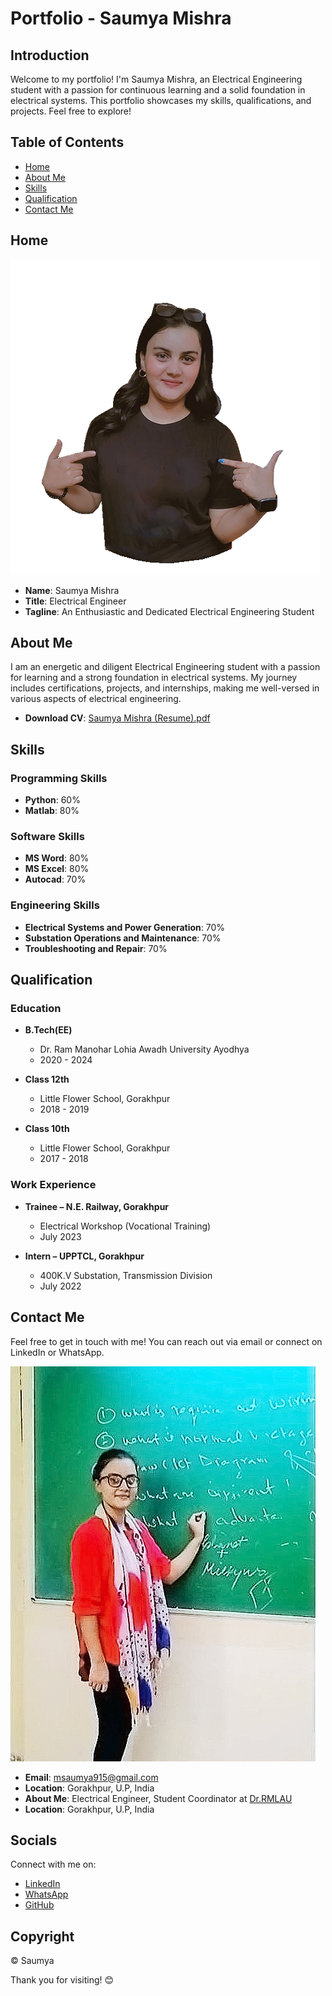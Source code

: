 # Portfolio - Saumya Mishra

## Introduction

Welcome to my portfolio! I'm Saumya Mishra, an Electrical Engineering student with a passion for continuous learning and a solid foundation in electrical systems. This portfolio showcases my skills, qualifications, and projects. Feel free to explore!

## Table of Contents

- [Home](#home)
- [About Me](#about)
- [Skills](#skills)
- [Qualification](#qualification)
- [Contact Me](#contact)

## Home

![Saumya Mishra](assets/img/perfil.png)

- **Name**: Saumya Mishra
- **Title**: Electrical Engineer
- **Tagline**: An Enthusiastic and Dedicated Electrical Engineering Student

## About Me

I am an energetic and diligent Electrical Engineering student with a passion for learning and a strong foundation in electrical systems. My journey includes certifications, projects, and internships, making me well-versed in various aspects of electrical engineering.

- **Download CV**: [Saumya Mishra (Resume).pdf](assets/resume/Saumya%20Mishra%20(Resume).pdf)

## Skills

### Programming Skills

- **Python**: 60%
- **Matlab**: 80%

### Software Skills

- **MS Word**: 80%
- **MS Excel**: 80%
- **Autocad**: 70%

### Engineering Skills

- **Electrical Systems and Power Generation**: 70%
- **Substation Operations and Maintenance**: 70%
- **Troubleshooting and Repair**: 70%

## Qualification

### Education

- **B.Tech(EE)**
  - Dr. Ram Manohar Lohia Awadh University Ayodhya
  - 2020 - 2024

- **Class 12th**
  - Little Flower School, Gorakhpur
  - 2018 - 2019

- **Class 10th**
  - Little Flower School, Gorakhpur
  - 2017 - 2018

### Work Experience

- **Trainee – N.E. Railway, Gorakhpur**
  - Electrical Workshop (Vocational Training)
  - July 2023

- **Intern – UPPTCL, Gorakhpur**
  - 400K.V Substation, Transmission Division
  - July 2022

## Contact Me

Feel free to get in touch with me! You can reach out via email or connect on LinkedIn or WhatsApp.

![Saumya Mishra](assets/img/about.jpg)

- **Email**: msaumya915@gmail.com
- **Location**: Gorakhpur, U.P, India
- **About Me**: Electrical Engineer, Student Coordinator at [Dr.RMLAU](https://auth.geeksforgeeks.org/campus-ambassadors/)
- **Location**: Gorakhpur, U.P, India

## Socials

Connect with me on:
- [LinkedIn](https://www.linkedin.com/in/saumya-mishra-2b256a228/)
- [WhatsApp](https://wa.me/1XXXXXXXXXX?text=Hi%20Saumya!!)
- [GitHub](https://github.com/iamsaumyamishra)

## Copyright

© Saumya

Thank you for visiting! 😊
